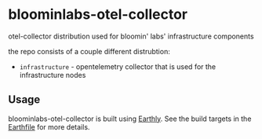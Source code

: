 # bloominlabs-otel-collector

otel-collector distribution used for bloomin' labs' infrastructure components

the repo consists of a couple different distrubtion:
+ `infrastructure` - opentelemetry collector that is used for the
  infrastructure nodes

## Usage

bloominlabs-otel-collector is built using [Earthly](https://docs.earthly.dev/).
See the build targets in the [Earthfile](./earthfile) for more details.
